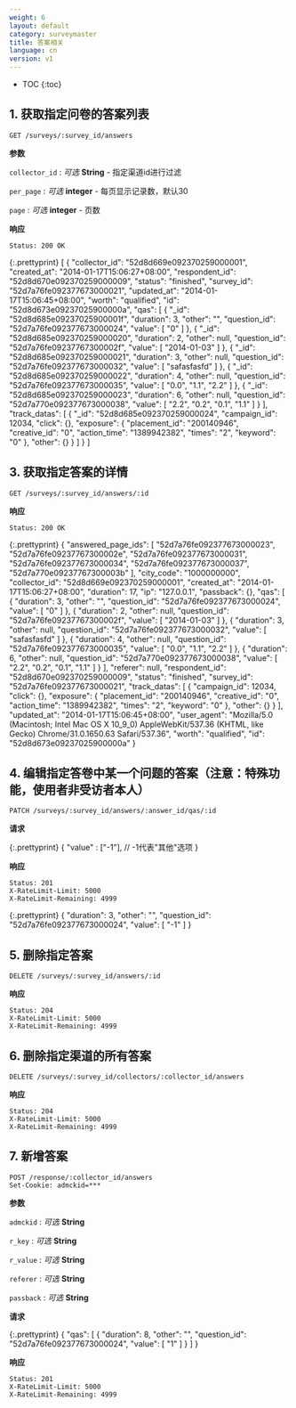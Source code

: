 ```yaml
---
weight: 6
layout: default
category: surveymaster
title: 答案相关
language: cn
version: v1
---
```


* TOC
{:toc}

## 1. 获取指定问卷的答案列表
    GET /surveys/:survey_id/answers

**参数**

`collector_id`
: _可选_ **String** - 指定渠道id进行过滤

`per_page`
: _可选_ **integer** - 每页显示记录数，默认30

`page`
: _可选_ **integer** - 页数

**响应**

    Status: 200 OK

{:.prettyprint}
    [
        {
            "collector_id": "52d8d669e092370259000001",
            "created_at": "2014-01-17T15:06:27+08:00",
            "respondent_id": "52d8d670e092370259000009",
            "status": "finished",
            "survey_id": "52d7a76fe092377673000021",
            "updated_at": "2014-01-17T15:06:45+08:00",
            "worth": "qualified",
            "id": "52d8d673e09237025900000a",
            "qas": [
                {
                    "_id": "52d8d685e09237025900001f",
                    "duration": 3,
                    "other": "",
                    "question_id": "52d7a76fe092377673000024",
                    "value": [
                        "0"
                    ]
                },
                {
                    "_id": "52d8d685e092370259000020",
                    "duration": 2,
                    "other": null,
                    "question_id": "52d7a76fe09237767300002f",
                    "value": [
                        "2014-01-03"
                    ]
                },
                {
                    "_id": "52d8d685e092370259000021",
                    "duration": 3,
                    "other": null,
                    "question_id": "52d7a76fe092377673000032",
                    "value": [
                        "safasfasfd"
                    ]
                },
                {
                    "_id": "52d8d685e092370259000022",
                    "duration": 4,
                    "other": null,
                    "question_id": "52d7a76fe092377673000035",
                    "value": [
                        "0.0",
                        "1.1",
                        "2.2"
                    ]
                },
                {
                    "_id": "52d8d685e092370259000023",
                    "duration": 6,
                    "other": null,
                    "question_id": "52d7a770e092377673000038",
                    "value": [
                        "2.2",
                        "0.2",
                        "0.1",
                        "1.1"
                    ]
                }
            ],
            "track_datas": [
                {
                    "_id": "52d8d685e092370259000024",
                    "campaign_id": 12034,
                    "click": {},
                    "exposure": {
                        "placement_id": "200140946",
                        "creative_id": "0",
                        "action_time": "1389942382",
                        "times": "2",
                        "keyword": "0"
                    },
                    "other": {}
                }
            ]
        }
    ]


## 3. 获取指定答案的详情
    GET /surveys/:survey_id/answers/:id

**响应**

    Status: 200 OK

{:.prettyprint}
    {
        "answered_page_ids": [
            "52d7a76fe092377673000023",
            "52d7a76fe09237767300002e",
            "52d7a76fe092377673000031",
            "52d7a76fe092377673000034",
            "52d7a76fe092377673000037",
            "52d7a770e09237767300003b"
        ],
        "city_code": "1000000000",
        "collector_id": "52d8d669e092370259000001",
        "created_at": "2014-01-17T15:06:27+08:00",
        "duration": 17,
        "ip": "127.0.0.1",
        "passback": {},
        "qas": [
            {
                "duration": 3,
                "other": "",
                "question_id": "52d7a76fe092377673000024",
                "value": [
                    "0"
                ]
            },
            {
                "duration": 2,
                "other": null,
                "question_id": "52d7a76fe09237767300002f",
                "value": [
                    "2014-01-03"
                ]
            },
            {
                "duration": 3,
                "other": null,
                "question_id": "52d7a76fe092377673000032",
                "value": [
                    "safasfasfd"
                ]
            },
            {
                "duration": 4,
                "other": null,
                "question_id": "52d7a76fe092377673000035",
                "value": [
                    "0.0",
                    "1.1",
                    "2.2"
                ]
            },
            {
                "duration": 6,
                "other": null,
                "question_id": "52d7a770e092377673000038",
                "value": [
                    "2.2",
                    "0.2",
                    "0.1",
                    "1.1"
                ]
            }
        ],
        "referer": null,
        "respondent_id": "52d8d670e092370259000009",
        "status": "finished",
        "survey_id": "52d7a76fe092377673000021",
        "track_datas": [
            {
                "campaign_id": 12034,
                "click": {},
                "exposure": {
                    "placement_id": "200140946",
                    "creative_id": "0",
                    "action_time": "1389942382",
                    "times": "2",
                    "keyword": "0"
                },
                "other": {}
            }
        ],
        "updated_at": "2014-01-17T15:06:45+08:00",
        "user_agent": "Mozilla/5.0 (Macintosh; Intel Mac OS X 10_9_0) AppleWebKit/537.36 (KHTML, like Gecko) Chrome/31.0.1650.63 Safari/537.36",
        "worth": "qualified",
        "id": "52d8d673e09237025900000a"
    }

## 4. 编辑指定答卷中某一个问题的答案（注意：特殊功能，使用者非受访者本人）
    PATCH /surveys/:survey_id/answers/:answer_id/qas/:id

**请求**

{:.prettyprint}
    {
        "value" : ["-1"], // -1代表"其他"选项
    }


**响应**

    Status: 201
    X-RateLimit-Limit: 5000
    X-RateLimit-Remaining: 4999

{:.prettyprint}
    {
        "duration": 3,
        "other": "",
        "question_id": "52d7a76fe092377673000024",
        "value": [
            "-1"
        ]
    }

## 5. 删除指定答案
    DELETE /surveys/:survey_id/answers/:id

**响应**

    Status: 204
    X-RateLimit-Limit: 5000
    X-RateLimit-Remaining: 4999

## 6. 删除指定渠道的所有答案
    DELETE /surveys/:survey_id/collectors/:collector_id/answers

**响应**

    Status: 204
    X-RateLimit-Limit: 5000
    X-RateLimit-Remaining: 4999

## 7. 新增答案
    POST /response/:collector_id/answers
    Set-Cookie: admckid=***

**参数**

`admckid`
: _可选_ **String**

`r_key`
: _可选_ **String**

`r_value`
: _可选_ **String**

`referer`
: _可选_ **String**

`passback`
: _可选_ **String**


**请求**

{:.prettyprint}
    {
        "qas": [
                {
                    "duration": 8,
                    "other": "",
                    "question_id": "52d7a76fe092377673000024",
                    "value": [
                            "1"
                    ]
                }
        ]
    }

**响应**

    Status: 201
    X-RateLimit-Limit: 5000
    X-RateLimit-Remaining: 4999
